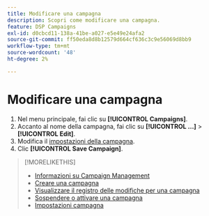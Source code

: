 ```yaml
---
title: Modificare una campagna
description: Scopri come modificare una campagna.
feature: DSP Campaigns
exl-id: d0cbcd11-138a-41be-a027-e5e49e24afa2
source-git-commit: ff50eda8d8b12579d664cf636c3c9e56069d8bb9
workflow-type: tm+mt
source-wordcount: '48'
ht-degree: 2%

---
```


# Modificare una campagna

1. Nel menu principale, fai clic su **[!UICONTROL Campaigns]**.
1. Accanto al nome della campagna, fai clic su  **[!UICONTROL ...]** > **[!UICONTROL Edit]**.
1. Modifica il [impostazioni della campagna](campaign-settings.md).
1. Clic **[!UICONTROL Save Campaign]**.

>[!MORELIKETHIS]
>
>* [Informazioni su Campaign Management](campaign-about.md)
>* [Creare una campagna](campaign-create.md)
>* [Visualizzare il registro delle modifiche per una campagna](campaign-change-log.md)
>* [Sospendere o attivare una campagna](campaign-pause-activate.md)
>* [Impostazioni campagna](campaign-settings.md)

